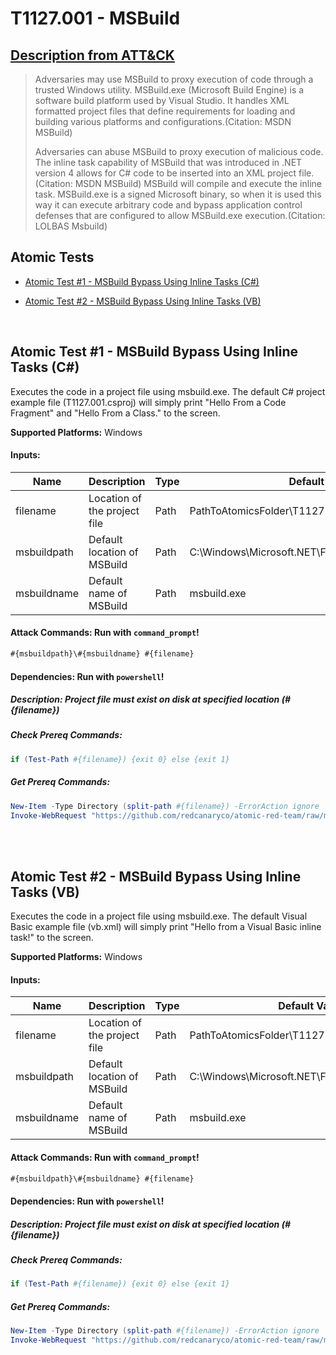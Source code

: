 # T1127.001 - MSBuild
## [Description from ATT&CK](https://attack.mitre.org/techniques/T1127/001)
<blockquote>Adversaries may use MSBuild to proxy execution of code through a trusted Windows utility. MSBuild.exe (Microsoft Build Engine) is a software build platform used by Visual Studio. It handles XML formatted project files that define requirements for loading and building various platforms and configurations.(Citation: MSDN MSBuild)

Adversaries can abuse MSBuild to proxy execution of malicious code. The inline task capability of MSBuild that was introduced in .NET version 4 allows for C# code to be inserted into an XML project file.(Citation: MSDN MSBuild) MSBuild will compile and execute the inline task. MSBuild.exe is a signed Microsoft binary, so when it is used this way it can execute arbitrary code and bypass application control defenses that are configured to allow MSBuild.exe execution.(Citation: LOLBAS Msbuild)</blockquote>

## Atomic Tests

- [Atomic Test #1 - MSBuild Bypass Using Inline Tasks (C#)](#atomic-test-1---msbuild-bypass-using-inline-tasks-c)

- [Atomic Test #2 - MSBuild Bypass Using Inline Tasks (VB)](#atomic-test-2---msbuild-bypass-using-inline-tasks-vb)


<br/>

## Atomic Test #1 - MSBuild Bypass Using Inline Tasks (C#)
Executes the code in a project file using msbuild.exe. The default C# project example file (T1127.001.csproj) will simply print "Hello From a Code Fragment" and "Hello From a Class." to the screen.

**Supported Platforms:** Windows




#### Inputs:
| Name | Description | Type | Default Value | 
|------|-------------|------|---------------|
| filename | Location of the project file | Path | PathToAtomicsFolder&#92;T1127.001&#92;src&#92;T1127.001.csproj|
| msbuildpath | Default location of MSBuild | Path | C:&#92;Windows&#92;Microsoft.NET&#92;Framework&#92;v4.0.30319|
| msbuildname | Default name of MSBuild | Path | msbuild.exe|


#### Attack Commands: Run with `command_prompt`! 


```cmd
#{msbuildpath}\#{msbuildname} #{filename}
```




#### Dependencies:  Run with `powershell`!
##### Description: Project file must exist on disk at specified location (#{filename})
##### Check Prereq Commands:
```powershell
if (Test-Path #{filename}) {exit 0} else {exit 1} 
```
##### Get Prereq Commands:
```powershell
New-Item -Type Directory (split-path #{filename}) -ErrorAction ignore | Out-Null
Invoke-WebRequest "https://github.com/redcanaryco/atomic-red-team/raw/master/atomics/T1127.001/src/T1127.001.csproj" -OutFile "#{filename}"
```




<br/>
<br/>

## Atomic Test #2 - MSBuild Bypass Using Inline Tasks (VB)
Executes the code in a project file using msbuild.exe. The default Visual Basic example file (vb.xml) will simply print "Hello from a Visual Basic inline task!" to the screen.

**Supported Platforms:** Windows




#### Inputs:
| Name | Description | Type | Default Value | 
|------|-------------|------|---------------|
| filename | Location of the project file | Path | PathToAtomicsFolder&#92;T1127.001&#92;src&#92;vb.xml|
| msbuildpath | Default location of MSBuild | Path | C:&#92;Windows&#92;Microsoft.NET&#92;Framework&#92;v4.0.30319|
| msbuildname | Default name of MSBuild | Path | msbuild.exe|


#### Attack Commands: Run with `command_prompt`! 


```cmd
#{msbuildpath}\#{msbuildname} #{filename}
```




#### Dependencies:  Run with `powershell`!
##### Description: Project file must exist on disk at specified location (#{filename})
##### Check Prereq Commands:
```powershell
if (Test-Path #{filename}) {exit 0} else {exit 1} 
```
##### Get Prereq Commands:
```powershell
New-Item -Type Directory (split-path #{filename}) -ErrorAction ignore | Out-Null
Invoke-WebRequest "https://github.com/redcanaryco/atomic-red-team/raw/master/atomics/T1127.001/src/vb.xml" -OutFile "#{filename}"
```




<br/>
